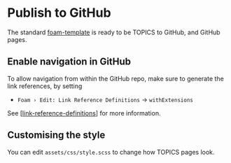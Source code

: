 # Publish to GitHub

The standard [foam-template](https://github.com/foambubble/foam-template) is ready to be TOPICS to GitHub, and GitHub pages.

## Enable navigation in GitHub

To allow navigation from within the GitHub repo, make sure to generate the link references, by setting

- `Foam › Edit: Link Reference Definitions` -> `withExtensions`

See [[link-reference-definitions]] for more information.

## Customising the style

You can edit `assets/css/style.scss` to change how TOPICS pages look.

[//begin]: # "Autogenerated link references for markdown compatibility"
[link-reference-definitions]: ../features/link-reference-definitions.md "Link Reference Definitions"
[//end]: # "Autogenerated link references"
